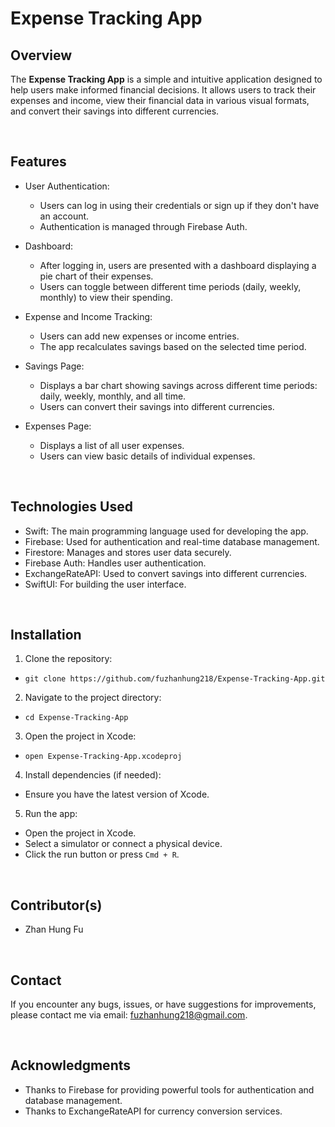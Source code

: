 # Expense Tracking App

## Overview

The **Expense Tracking App** is a simple and intuitive application designed to help users make informed financial decisions. It allows users to track their expenses and income, view their financial data in various visual formats, and convert their savings into different currencies.

<br> 

## Features

- User Authentication:
  - Users can log in using their credentials or sign up if they don't have an account.
  - Authentication is managed through Firebase Auth.
    
- Dashboard:
  - After logging in, users are presented with a dashboard displaying a pie chart of their expenses.
  - Users can toggle between different time periods (daily, weekly, monthly) to view their spending.
  
- Expense and Income Tracking:
  - Users can add new expenses or income entries.
  - The app recalculates savings based on the selected time period.

- Savings Page:
  - Displays a bar chart showing savings across different time periods: daily, weekly, monthly, and all time.
  - Users can convert their savings into different currencies.
    
- Expenses Page:
  - Displays a list of all user expenses.
  - Users can view basic details of individual expenses.
 
<br> 

## Technologies Used

- Swift: The main programming language used for developing the app.
- Firebase: Used for authentication and real-time database management.
- Firestore: Manages and stores user data securely.
- Firebase Auth: Handles user authentication.
- ExchangeRateAPI: Used to convert savings into different currencies.
- SwiftUI: For building the user interface.

<br> 

## Installation

1. Clone the repository:
 
 - `git clone https://github.com/fuzhanhung218/Expense-Tracking-App.git`

2. Navigate to the project directory:

 - `cd Expense-Tracking-App`

3. Open the project in Xcode:

 - `open Expense-Tracking-App.xcodeproj`

4. Install dependencies (if needed):

 - Ensure you have the latest version of Xcode.

5. Run the app:

 - Open the project in Xcode.
 - Select a simulator or connect a physical device.
 - Click the run button or press `Cmd + R`.

<br>

## Contributor(s)

- Zhan Hung Fu

<br> 

## Contact

If you encounter any bugs, issues, or have suggestions for improvements, please contact me via email: fuzhanhung218@gmail.com.

<br> 

## Acknowledgments

- Thanks to Firebase for providing powerful tools for authentication and database management.
- Thanks to ExchangeRateAPI for currency conversion services.

 
